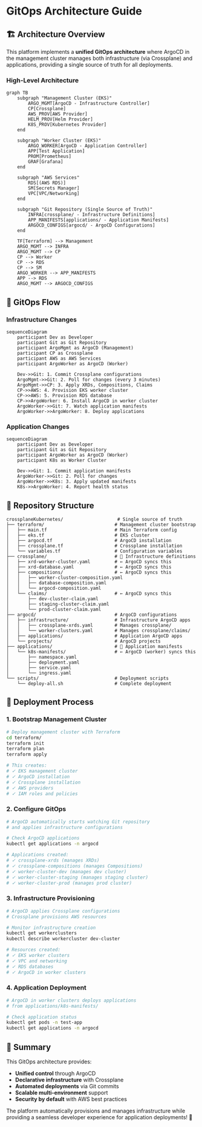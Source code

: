 # GitOps Architecture Guide

## 🏗️ **Architecture Overview**

This platform implements a **unified GitOps architecture** where ArgoCD in the management cluster manages both infrastructure (via Crossplane) and applications, providing a single source of truth for all deployments.

### **High-Level Architecture**

```mermaid
graph TB
    subgraph "Management Cluster (EKS)"
        ARGO_MGMT[ArgoCD - Infrastructure Controller]
        CP[Crossplane]
        AWS_PROV[AWS Provider]
        HELM_PROV[Helm Provider]
        K8S_PROV[Kubernetes Provider]
    end
    
    subgraph "Worker Cluster (EKS)"
        ARGO_WORKER[ArgoCD - Application Controller]
        APP[Test Application]
        PROM[Prometheus]
        GRAF[Grafana]
    end
    
    subgraph "AWS Services"
        RDS[(AWS RDS)]
        SM[Secrets Manager]
        VPC[VPC/Networking]
    end
    
    subgraph "Git Repository (Single Source of Truth)"
        INFRA[crossplane/ - Infrastructure Definitions]
        APP_MANIFESTS[applications/ - Application Manifests]
        ARGOCD_CONFIGS[argocd/ - ArgoCD Configurations]
    end
    
    TF[Terraform] --> Management
    ARGO_MGMT --> INFRA
    ARGO_MGMT --> CP
    CP --> Worker
    CP --> RDS
    CP --> SM
    ARGO_WORKER --> APP_MANIFESTS
    APP --> RDS
    ARGO_MGMT --> ARGOCD_CONFIGS
```

## 🔄 **GitOps Flow**

### **Infrastructure Changes**
```mermaid
sequenceDiagram
    participant Dev as Developer
    participant Git as Git Repository
    participant ArgoMgmt as ArgoCD (Management)
    participant CP as Crossplane
    participant AWS as AWS Services
    participant ArgoWorker as ArgoCD (Worker)
    
    Dev->>Git: 1. Commit Crossplane configurations
    ArgoMgmt->>Git: 2. Poll for changes (every 3 minutes)
    ArgoMgmt->>CP: 3. Apply XRDs, Compositions, Claims
    CP->>AWS: 4. Provision EKS worker cluster
    CP->>AWS: 5. Provision RDS database
    CP->>ArgoWorker: 6. Install ArgoCD in worker cluster
    ArgoWorker->>Git: 7. Watch application manifests
    ArgoWorker->>ArgoWorker: 8. Deploy applications
```

### **Application Changes**
```mermaid
sequenceDiagram
    participant Dev as Developer
    participant Git as Git Repository
    participant ArgoWorker as ArgoCD (Worker)
    participant K8s as Worker Cluster
    
    Dev->>Git: 1. Commit application manifests
    ArgoWorker->>Git: 2. Poll for changes
    ArgoWorker->>K8s: 3. Apply updated manifests
    K8s->>ArgoWorker: 4. Report health status
```

## 📁 **Repository Structure**

```
crossplaneKubernetes/                    # Single source of truth
├── terraform/                          # Management cluster bootstrap
│   ├── main.tf                         # Main Terraform config
│   ├── eks.tf                          # EKS cluster
│   ├── argocd.tf                       # ArgoCD installation
│   ├── crossplane.tf                   # Crossplane installation
│   └── variables.tf                    # Configuration variables
├── crossplane/                         # 🎯 Infrastructure definitions
│   ├── xrd-worker-cluster.yaml         # ← ArgoCD syncs this
│   ├── xrd-database.yaml               # ← ArgoCD syncs this
│   ├── compositions/                   # ← ArgoCD syncs this
│   │   ├── worker-cluster-composition.yaml
│   │   ├── database-composition.yaml
│   │   └── argocd-composition.yaml
│   └── claims/                         # ← ArgoCD syncs this
│       ├── dev-cluster-claim.yaml
│       ├── staging-cluster-claim.yaml
│       └── prod-cluster-claim.yaml
├── argocd/                             # ArgoCD configurations
│   ├── infrastructure/                 # Infrastructure ArgoCD apps
│   │   ├── crossplane-xrds.yaml        # Manages crossplane/
│   │   └── worker-clusters.yaml        # Manages crossplane/claims/
│   ├── applications/                   # Application ArgoCD apps
│   └── projects/                       # ArgoCD projects
├── applications/                       # 🎯 Application manifests
│   └── k8s-manifests/                  # ← ArgoCD (worker) syncs this
│       ├── namespace.yaml
│       ├── deployment.yaml
│       ├── service.yaml
│       └── ingress.yaml
└── scripts/                            # Deployment scripts
    └── deploy-all.sh                   # Complete deployment
```

## 🚀 **Deployment Process**

### **1. Bootstrap Management Cluster**
```bash
# Deploy management cluster with Terraform
cd terraform/
terraform init
terraform plan
terraform apply

# This creates:
# ✓ EKS management cluster
# ✓ ArgoCD installation
# ✓ Crossplane installation
# ✓ AWS providers
# ✓ IAM roles and policies
```

### **2. Configure GitOps**
```bash
# ArgoCD automatically starts watching Git repository
# and applies infrastructure configurations

# Check ArgoCD applications
kubectl get applications -n argocd

# Applications created:
# ✓ crossplane-xrds (manages XRDs)
# ✓ crossplane-compositions (manages Compositions)
# ✓ worker-cluster-dev (manages dev cluster)
# ✓ worker-cluster-staging (manages staging cluster)
# ✓ worker-cluster-prod (manages prod cluster)
```

### **3. Infrastructure Provisioning**
```bash
# ArgoCD applies Crossplane configurations
# Crossplane provisions AWS resources

# Monitor infrastructure creation
kubectl get workerclusters
kubectl describe workercluster dev-cluster

# Resources created:
# ✓ EKS worker clusters
# ✓ VPC and networking
# ✓ RDS databases
# ✓ ArgoCD in worker clusters
```

### **4. Application Deployment**
```bash
# ArgoCD in worker clusters deploys applications
# from applications/k8s-manifests/

# Check application status
kubectl get pods -n test-app
kubectl get applications -n argocd
```

## 🎉 **Summary**

This GitOps architecture provides:
- **Unified control** through ArgoCD
- **Declarative infrastructure** with Crossplane
- **Automated deployments** via Git commits
- **Scalable multi-environment** support
- **Security by default** with AWS best practices

The platform automatically provisions and manages infrastructure while providing a seamless developer experience for application deployments! 🚀